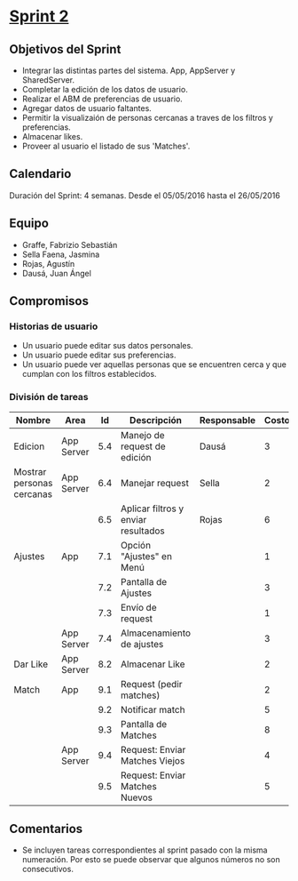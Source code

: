 # [Sprint 2](https://github.com/juandausa/tinder/milestones/Sprint%202)

## Objetivos del Sprint
 * Integrar las distintas partes del sistema. App, AppServer y SharedServer.
 * Completar la edición de los datos de usuario.
 * Realizar el ABM de preferencias de usuario.
 * Agregar datos de usuario faltantes.
 * Permitir la visualizaión de personas cercanas a traves de los filtros y preferencias.
 * Almacenar likes.
 * Proveer al usuario el listado de sus 'Matches'.

## Calendario
Duración del Sprint: 4 semanas.
Desde el 05/05/2016 hasta el 26/05/2016

## Equipo
* Graffe, Fabrizio Sebastián
* Sella Faena, Jasmina
* Rojas, Agustín
* Dausá, Juan Ángel

## Compromisos

### Historias de usuario
* Un usuario puede editar sus datos personales.
* Un usuario puede editar sus preferencias.
* Un usuario puede ver aquellas personas que se encuentren cerca y que cumplan con los filtros establecidos.


### División de tareas
| Nombre                    | Area          | Id  | Descripción                                                     | Responsable | Costo |
|---------------------------|---------------|-----|-----------------------------------------------------------------|-------------|-------|
| Edicion                   | App Server    | 5.4 | Manejo de request de edición                                    | Dausá       |   3   |
| Mostrar personas cercanas | App Server    | 6.4 | Manejar request                                                 | Sella       |   2   |
|                           |               | 6.5 | Aplicar filtros y enviar resultados                             | Rojas       |   6   |
|Ajustes	|App	|7.1	|Opción "Ajustes" en Menú| |		1|
|	| |	7.2 |	Pantalla de Ajustes	| |	3|
|	| |		7.3	| Envío de request	|	| 1|
|	| App Server|	7.4	| Almacenamiento de ajustes	|	| 3 |
|Dar Like	|App Server	|8.2	|Almacenar Like| |		2|
| Match	|App	|9.1| 	Request (pedir matches)	|	| 2 |
| | 	| 9.2	| Notificar match	| |	5 |
| |		| 9.3	 | Pantalla de Matches	| |	8 |
|	 | App Server	|9.4	|Request: Enviar Matches Viejos	| |	4 |
| |	|	9.5	| Request: Enviar Matches Nuevos | |		5|
## Comentarios
 * Se incluyen tareas correspondientes al sprint pasado con la misma numeración. Por esto se puede observar que algunos números no son consecutivos.
